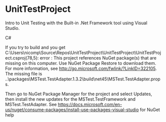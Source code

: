 # UnitTestProject

Intro to Unit Testing with the Built-in .Net Framework tool using Visual Studio. 

C#


If you try to build and you get
C:\Users\nicomp\Source\Repos\UnitTestProject\UnitTestProject\UnitTestProject.csproj(78,5): error : This project references NuGet package(s) that are missing on this computer. Use NuGet Package Restore to download them.  For more information, see http://go.microsoft.com/fwlink/?LinkID=322105. The missing file is ..\packages\MSTest.TestAdapter.1.3.2\build\net45\MSTest.TestAdapter.props.

Then go to NuGet Package Manager for the project and select Updates, then install the new updates for the MSTest.TestFramework and MSTest.TestAdapter.
See https://docs.microsoft.com/en-us/nuget/consume-packages/install-use-packages-visual-studio for NuGet help
